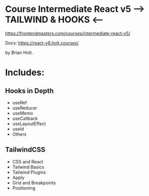 # Course Intermediate React v5 --> TAILWIND & HOOKS <--


https://frontendmasters.com/courses/intermediate-react-v5/

Docs: https://react-v8.holt.courses/

by Brian Holt.


# Includes:


## Hooks in Depth
- useRef
- useReducer
- useMemo
- useCallback
- useLayoutEffect
- useId
- Others


## TailwindCSS
- CSS and React
- Tailwind Basics
- Tailwind Plugins
- Apply
- Grid and Breakpoints
- Positioning

